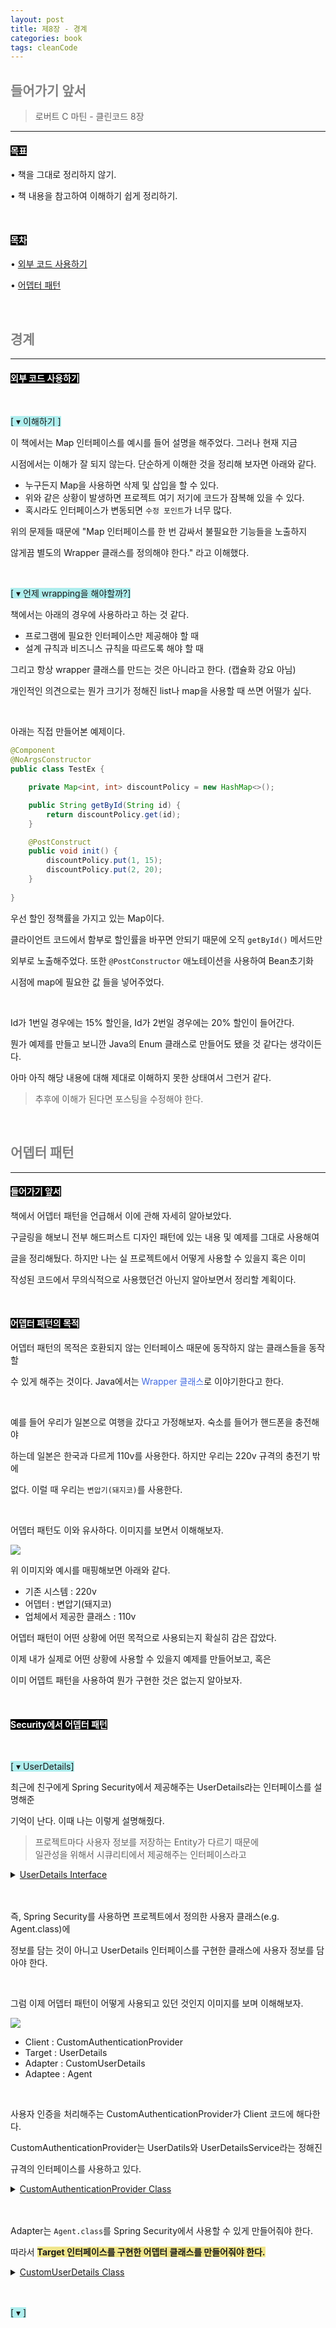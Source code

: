 ```yaml
---
layout: post
title: 제8장 - 경계
categories: book
tags: cleanCode 
---
```


## <span style="color:gray">들어가기 앞서</span>

> 로버트 C 마틴 - 클린코드 8장

---

#### <span style="background-color:black; color:white">목표</span>

• 책을 그대로 정리하지 않기.

• 책 내용을 참고하여 이해하기 쉽게 정리하기.

<br>

#### <span style="background-color:black; color:white">목차</span>

• [외부 코드 사용하기](#외부-코드-사용하기)

• [어뎁터 패턴](#어뎁터-패턴)

<br>

## <span style="color:gray">경계</span>

---

#### <span style="background-color:black; color:white">외부 코드 사용하기</span>

<br>

<span style="background-color:#AFEEEE;">[ ▾ 이해하기 ]</span>

이 책에서는 Map 인터페이스를 예시를 들어 설명을 해주었다. 그러나 현재 지금

시점에서는 이해가 잘 되지 않는다. 단순하게 이해한 것을 정리해 보자면 아래와 같다.

- 누구든지 Map을 사용하면 삭제 및 삽입을 할 수 있다.
- 위와 같은 상황이 발생하면 프로젝트 여기 저기에 코드가 잠복해 있을 수 있다.
- 혹시라도 인터페이스가 변동되면 `수정 포인트`가 너무 많다.

위의 문제들 때문에 "Map 인터페이스를 한 번 감싸서 불필요한 기능들을 노출하지

않게끔 별도의 Wrapper 클래스를 정의해야 한다." 라고 이해했다.

<br>

<span style="background-color:#AFEEEE;">[ ▾ 언제 wrapping을 해야할까?]</span>

책에서는 아래의 경우에 사용하라고 하는 것 같다.

- 프로그램에 필요한 인터페이스만 제공해야 할 때
- 설계 규칙과 비즈니스 규칙을 따르도록 해야 할 때

그리고 항상 wrapper 클래스를 만드는 것은 아니라고 한다. (캡슐화 강요 아님)

개인적인 의견으로는 뭔가 크기가 정해진 list나 map을 사용할 때 쓰면 어떨가 싶다.

<br>

아래는 직접 만들어본 예제이다.

```java
@Component
@NoArgsConstructor
public class TestEx {

    private Map<int, int> discountPolicy = new HashMap<>();

    public String getById(String id) {
        return discountPolicy.get(id);
    }

    @PostConstruct
    public void init() {
        discountPolicy.put(1, 15);
        discountPolicy.put(2, 20);
    }
    
}
```

우선 할인 정책률을 가지고 있는 Map이다.

클라이언트 코드에서 함부로 할인률을 바꾸면 안되기 때문에 오직 `getById()` 메서드만

외부로 노출해주었다. 또한 `@PostConstructor` 애노테이션을 사용하여 Bean초기화 

시점에 map에 필요한 값 들을 넣어주었다.

<br>

Id가 1번일 경우에는 15% 할인을, Id가 2번일 경우에는 20% 할인이 들어간다.

뭔가 예제를 만들고 보니깐 Java의 Enum 클래스로 만들어도 됐을 것 같다는 생각이든다.

아마 아직 해당 내용에 대해 제대로 이해하지 못한 상태여서 그런거 같다.

> 추후에 이해가 된다면 포스팅을 수정해야 한다.

<br>

## <span style="color:gray">어뎁터 패턴</span>

---

#### <span style="background-color:black; color:white">들어가기 앞서</span>

책에서 어뎁터 패턴을 언급해서 이에 관해 자세히 알아보았다.

구글링을 해보니 전부 해드퍼스트 디자인 패턴에 있는 내용 및 예제를 그대로 사용해여

글을 정리해뒀다. 하지만 나는 실 프로젝트에서 어떻게 사용할 수 있을지 혹은 이미 

작성된 코드에서 무의식적으로 사용했던건 아닌지 알아보면서 정리할 계획이다.

<br>

#### <span style="background-color:black; color:white">어뎁터 패턴의 목적</span>

어뎁터 패턴의 목적은 호환되지 않는 인터페이스 때문에 동작하지 않는 클래스들을 동작할 

수 있게 해주는 것이다. Java에서는 <span style="color:#4169E1;">Wrapper 클래스</span>로 이야기한다고 한다.

<br>

예를 들어 우리가 일본으로 여행을 갔다고 가정해보자. 숙소를 들어가 핸드폰을 충전해야

하는데 일본은 한국과 다르게 110v를 사용한다. 하지만 우리는 220v 규격의 충전기 밖에

없다. 이럴 때 우리는 `변압기(돼지코)`를 사용한다.

<br>

어뎁터 패턴도 이와 유사하다. 이미지를 보면서 이해해보자.

<img src = "/assets/img/designPattern/adapter/adapter.png">

위 이미지와 예시를 매핑해보면 아래와 같다.

- 기존 시스템 : 220v
- 어뎁터 : 변압기(돼지코)
- 업체에서 제공한 클래스 : 110v

어뎁터 패턴이 어떤 상황에 어떤 목적으로 사용되는지 확실히 감은 잡았다.

이제 내가 실제로 어떤 상황에 사용할 수 있을지 예제를 만들어보고, 혹은

이미 어뎁트 패턴을 사용하여 뭔가 구현한 것은 없는지 알아보자.

<br>

#### <span style="background-color:black; color:white">Security에서 어뎁터 패턴</span>

<br>

<span style="background-color:#AFEEEE;">[ ▾ UserDetails]</span>

최근에 친구에게 Spring Security에서 제공해주는 UserDetails라는 인터페이스를 설명해준

기억이 난다. 이때 나는 이렇게 설명해줬다.

> 프로젝트마다 사용자 정보를 저장하는 Entity가 다르기 때문에 <br> 일관성을 위해서 시큐리티에서 제공해주는 인터페이스라고


<details>
<summary><u>UserDetails Interface</u></summary>
<div markdown="1">

<br>

```java
public interface UserDetails extends Serializable {

	Collection<? extends GrantedAuthority> getAuthorities();

	String getPassword();

	String getUsername();

	boolean isAccountNonExpired();

	boolean isAccountNonLocked();

	boolean isCredentialsNonExpired();

	boolean isEnabled();

}

```

</div>
</details><br>

<br>

즉, Spring Security를 사용하면 프로젝트에서 정의한 사용자 클래스(e.g. Agent.class)에 

정보를 담는 것이 아니고 UserDetails 인터페이스를 구현한 클래스에 사용자 정보를 담아야 한다.

<br>

그럼 이제 어뎁터 패턴이 어떻게 사용되고 있던 것인지 이미지를 보며 이해해보자.

<img src="/assets/img/designPattern/adapter/adapter2.png"><br>

- Client : CustomAuthenticationProvider
- Target : UserDetails
- Adapter : CustomUserDetails
- Adaptee : Agent

<br>

사용자 인증을 처리해주는 CustomAuthenticationProvider가 Client 코드에 해다한다.

CustomAuthenticationProvider는  UserDatils와 UserDetailsService라는 정해진 

규격의 인터페이스를 사용하고 있다.

<details>
<summary><u>CustomAuthenticationProvider Class</u></summary>
<div markdown="1">

<br>

```java
@RequiredArgsConstructor
public class CustomAuthenticationProvider implements AuthenticationProvider {

    private final CustomUserDetailsService customUserDetailsService;
    private final PasswordEncoder encoder;

    @Override
    public Authentication authenticate(Authentication authentication) throws AuthenticationException {

        final UsernamePasswordAuthenticationToken token = (UsernamePasswordAuthenticationToken) authentication;

        String agentEmail = token.getName();
        String agentPassword = (String) token.getCredentials();

        // ▼ 이 부분
        CustomUserDetails loginAgentDetails = (CustomUserDetails) customUserDetailsService.loadAgentByEmail(agentEmail);

        if (!encoder.matches(agentPassword, loginAgentDetails.getPassword())) {
            throw new WrongPasswordException("Wrong Password");
        }

        return new UsernamePasswordAuthenticationToken(loginAgentDetails, agentPassword, loginAgentDetails.getAuthorities());
    }

    @Override
    public boolean supports(Class<?> authentication) {
        return authentication.equals(UsernamePasswordAuthenticationToken.class);
    }
}

```

</div>
</details><br>

<br>

Adapter는 `Agent.class`를 Spring Security에서 사용할 수 있게 만들어줘야 한다.

따라서 **<span style="background-color:#F0E68C">Target 인터페이스를 구현한 어뎁터 클래스를 만들어줘야 한다.</span>**

<details>
<summary><u>CustomUserDetails Class</u></summary>
<div markdown="1">

<br>

```java
@RequiredArgsConstructor
public class CustomUserDetails implements UserDetails {

    private final Agent agent;

    public Agent getAgent() {
        return agent;
    }

    @Override
    public Collection<? extends GrantedAuthority> getAuthorities() {
        List<GrantedAuthority> authorities = new ArrayList<>();
        authorities.add(new SimpleGrantedAuthority(agent.getRoleType().name()));
        return authorities;
    }

    //...
}

```

</div>
</details><br>


<br>

<span style="background-color:#AFEEEE;">[ ▾  ]</span>

<br>

#### <span style="background-color:black; color:white"></span>

<br>